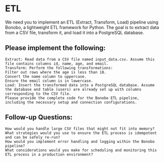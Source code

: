 # ETL
We need you to implement an ETL (Extract, Transform, Load) pipeline using Bonobo, a lightweight ETL framework for Python. The goal is to extract data from a CSV file, transform it, and load it into a PostgreSQL database.

## Please implement the following:
```
Extract: Read data from a CSV file named input_data.csv. Assume this file contains columns id, name, age, and email.
Transform: Perform the following transformations:
Filter out rows where the age is less than 18.
Convert the name column to uppercase.
Ensure the email column is in lowercase.
Load: Insert the transformed data into a PostgreSQL database. Assume the database and table (users) are already set up with columns corresponding to the CSV file.
Please provide the complete code for the Bonobo ETL pipeline, including the necessary setup and connection configurations.
```

## Follow-up Questions:
```
How would you handle large CSV files that might not fit into memory?
What strategies would you use to ensure the ETL process is idempotent and can be safely re-run?
How would you implement error handling and logging within the Bonobo pipeline?
What considerations would you make for scheduling and monitoring this ETL process in a production environment?
```
